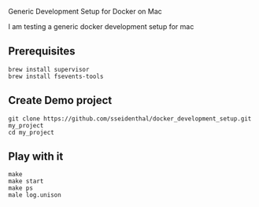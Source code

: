Generic Development Setup for Docker on Mac

I am testing a generic docker development setup for mac

## Prerequisites
```
brew install supervisor
brew install fsevents-tools
```

## Create Demo project
```
git clone https://github.com/sseidenthal/docker_development_setup.git my_project
cd my_project
```

## Play with it
```
make
make start
make ps
male log.unison
```
